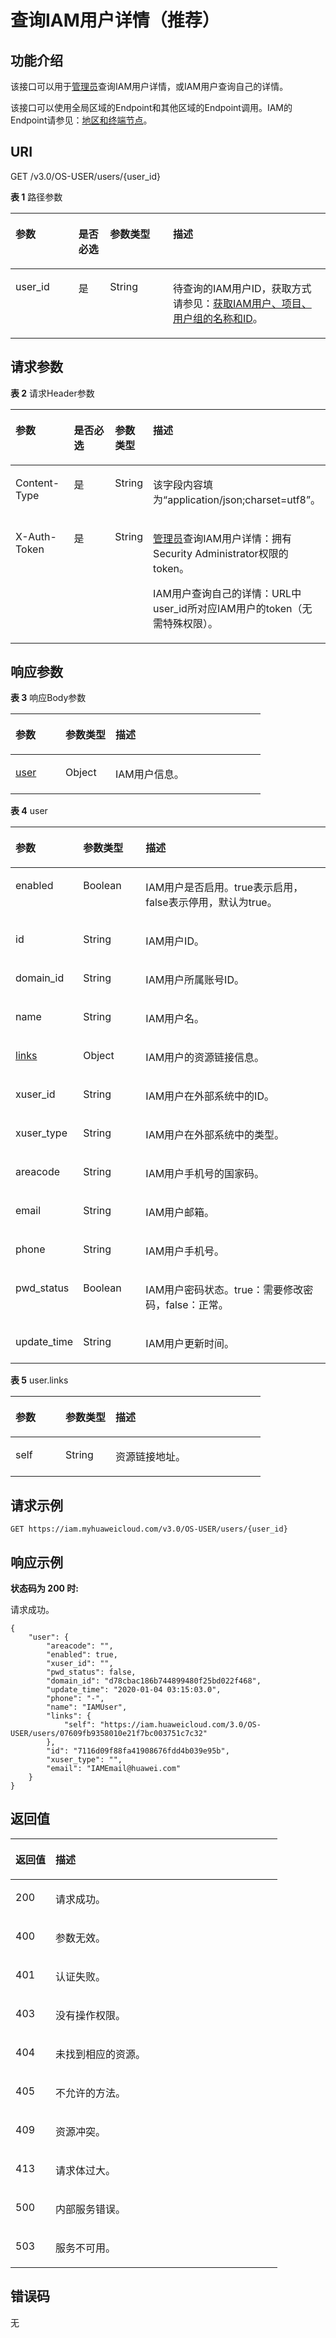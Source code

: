 # 查询IAM用户详情（推荐）<a name="iam_08_0003"></a>

## 功能介绍<a name="zh-cn_topic_0221482423_section1691123718235"></a>

该接口可以用于[管理员](https://support.huaweicloud.com/usermanual-iam/zh-cn_topic_0079496985.html)查询IAM用户详情，或IAM用户查询自己的详情。

该接口可以使用全局区域的Endpoint和其他区域的Endpoint调用。IAM的Endpoint请参见：[地区和终端节点](https://developer.huaweicloud.com/endpoint?IAM)。

## URI<a name="zh-cn_topic_0221482423_section9913153762311"></a>

GET /v3.0/OS-USER/users/\{user\_id\}

**表 1**  路径参数

<a name="zh-cn_topic_0221482423_table091410375231"></a>
<table><thead align="left"><tr id="zh-cn_topic_0221482423_row1091483719231"><th class="cellrowborder" valign="top" width="20%" id="mcps1.2.5.1.1"><p id="zh-cn_topic_0221482423_p0915133713239"><a name="zh-cn_topic_0221482423_p0915133713239"></a><a name="zh-cn_topic_0221482423_p0915133713239"></a>参数</p>
</th>
<th class="cellrowborder" valign="top" width="10%" id="mcps1.2.5.1.2"><p id="zh-cn_topic_0221482423_p8915153712238"><a name="zh-cn_topic_0221482423_p8915153712238"></a><a name="zh-cn_topic_0221482423_p8915153712238"></a>是否必选</p>
</th>
<th class="cellrowborder" valign="top" width="20%" id="mcps1.2.5.1.3"><p id="zh-cn_topic_0221482423_p59168379233"><a name="zh-cn_topic_0221482423_p59168379233"></a><a name="zh-cn_topic_0221482423_p59168379233"></a>参数类型</p>
</th>
<th class="cellrowborder" valign="top" width="50%" id="mcps1.2.5.1.4"><p id="zh-cn_topic_0221482423_p11916143732318"><a name="zh-cn_topic_0221482423_p11916143732318"></a><a name="zh-cn_topic_0221482423_p11916143732318"></a>描述</p>
</th>
</tr>
</thead>
<tbody><tr id="zh-cn_topic_0221482423_row14914183742317"><td class="cellrowborder" valign="top" width="20%" headers="mcps1.2.5.1.1 "><p id="zh-cn_topic_0221482423_p1291723718238"><a name="zh-cn_topic_0221482423_p1291723718238"></a><a name="zh-cn_topic_0221482423_p1291723718238"></a>user_id</p>
</td>
<td class="cellrowborder" valign="top" width="10%" headers="mcps1.2.5.1.2 "><p id="zh-cn_topic_0221482423_p13917163742317"><a name="zh-cn_topic_0221482423_p13917163742317"></a><a name="zh-cn_topic_0221482423_p13917163742317"></a>是</p>
</td>
<td class="cellrowborder" valign="top" width="20%" headers="mcps1.2.5.1.3 "><p id="zh-cn_topic_0221482423_p16918183762311"><a name="zh-cn_topic_0221482423_p16918183762311"></a><a name="zh-cn_topic_0221482423_p16918183762311"></a>String</p>
</td>
<td class="cellrowborder" valign="top" width="50%" headers="mcps1.2.5.1.4 "><p id="zh-cn_topic_0221482423_p1391813377230"><a name="zh-cn_topic_0221482423_p1391813377230"></a><a name="zh-cn_topic_0221482423_p1391813377230"></a>待查询的IAM用户ID，获取方式请参见：<a href="获取IAM用户-项目-用户组的名称和ID.md">获取IAM用户、项目、用户组的名称和ID</a>。</p>
</td>
</tr>
</tbody>
</table>

## 请求参数<a name="zh-cn_topic_0221482423_section791923722312"></a>

**表 2**  请求Header参数

<a name="zh-cn_topic_0221482423_HeaderParameter"></a>
<table><thead align="left"><tr id="zh-cn_topic_0221482423_row1892015371237"><th class="cellrowborder" valign="top" width="20%" id="mcps1.2.5.1.1"><p id="zh-cn_topic_0221482423_p13920143716234"><a name="zh-cn_topic_0221482423_p13920143716234"></a><a name="zh-cn_topic_0221482423_p13920143716234"></a>参数</p>
</th>
<th class="cellrowborder" valign="top" width="20%" id="mcps1.2.5.1.2"><p id="zh-cn_topic_0221482423_p189211737192318"><a name="zh-cn_topic_0221482423_p189211737192318"></a><a name="zh-cn_topic_0221482423_p189211737192318"></a>是否必选</p>
</th>
<th class="cellrowborder" valign="top" width="10%" id="mcps1.2.5.1.3"><p id="zh-cn_topic_0221482423_p1892163711238"><a name="zh-cn_topic_0221482423_p1892163711238"></a><a name="zh-cn_topic_0221482423_p1892163711238"></a>参数类型</p>
</th>
<th class="cellrowborder" valign="top" width="50%" id="mcps1.2.5.1.4"><p id="zh-cn_topic_0221482423_p11922103714238"><a name="zh-cn_topic_0221482423_p11922103714238"></a><a name="zh-cn_topic_0221482423_p11922103714238"></a>描述</p>
</th>
</tr>
</thead>
<tbody><tr id="zh-cn_topic_0221482423_row492093702316"><td class="cellrowborder" valign="top" width="20%" headers="mcps1.2.5.1.1 "><p id="zh-cn_topic_0221482423_p1792243702318"><a name="zh-cn_topic_0221482423_p1792243702318"></a><a name="zh-cn_topic_0221482423_p1792243702318"></a>Content-Type</p>
</td>
<td class="cellrowborder" valign="top" width="20%" headers="mcps1.2.5.1.2 "><p id="zh-cn_topic_0221482423_p892323722311"><a name="zh-cn_topic_0221482423_p892323722311"></a><a name="zh-cn_topic_0221482423_p892323722311"></a>是</p>
</td>
<td class="cellrowborder" valign="top" width="10%" headers="mcps1.2.5.1.3 "><p id="zh-cn_topic_0221482423_p9923237152310"><a name="zh-cn_topic_0221482423_p9923237152310"></a><a name="zh-cn_topic_0221482423_p9923237152310"></a>String</p>
</td>
<td class="cellrowborder" valign="top" width="50%" headers="mcps1.2.5.1.4 "><p id="zh-cn_topic_0221482423_p1924123712234"><a name="zh-cn_topic_0221482423_p1924123712234"></a><a name="zh-cn_topic_0221482423_p1924123712234"></a>该字段内容填为“application/json;charset=utf8”。</p>
</td>
</tr>
<tr id="zh-cn_topic_0221482423_row9920193752315"><td class="cellrowborder" valign="top" width="20%" headers="mcps1.2.5.1.1 "><p id="zh-cn_topic_0221482423_p179241137182315"><a name="zh-cn_topic_0221482423_p179241137182315"></a><a name="zh-cn_topic_0221482423_p179241137182315"></a>X-Auth-Token</p>
</td>
<td class="cellrowborder" valign="top" width="20%" headers="mcps1.2.5.1.2 "><p id="zh-cn_topic_0221482423_p692513717237"><a name="zh-cn_topic_0221482423_p692513717237"></a><a name="zh-cn_topic_0221482423_p692513717237"></a>是</p>
</td>
<td class="cellrowborder" valign="top" width="10%" headers="mcps1.2.5.1.3 "><p id="zh-cn_topic_0221482423_p19252037202318"><a name="zh-cn_topic_0221482423_p19252037202318"></a><a name="zh-cn_topic_0221482423_p19252037202318"></a>String</p>
</td>
<td class="cellrowborder" valign="top" width="50%" headers="mcps1.2.5.1.4 "><p id="zh-cn_topic_0221482423_p2926123720236"><a name="zh-cn_topic_0221482423_p2926123720236"></a><a name="zh-cn_topic_0221482423_p2926123720236"></a><a href="https://support.huaweicloud.com/usermanual-iam/zh-cn_topic_0079496985.html" target="_blank" rel="noopener noreferrer">管理员</a>查询IAM用户详情：拥有Security Administrator权限的token。</p>
<p id="zh-cn_topic_0221482423_p8926837102318"><a name="zh-cn_topic_0221482423_p8926837102318"></a><a name="zh-cn_topic_0221482423_p8926837102318"></a>IAM用户查询自己的详情：URL中user_id所对应IAM用户的token（无需特殊权限）。</p>
</td>
</tr>
</tbody>
</table>

## 响应参数<a name="zh-cn_topic_0221482423_section492773762310"></a>

**表 3**  响应Body参数

<a name="zh-cn_topic_0221482423_responseParameter"></a>
<table><thead align="left"><tr id="zh-cn_topic_0221482423_row11928193732313"><th class="cellrowborder" valign="top" width="20%" id="mcps1.2.4.1.1"><p id="zh-cn_topic_0221482423_p9929103772311"><a name="zh-cn_topic_0221482423_p9929103772311"></a><a name="zh-cn_topic_0221482423_p9929103772311"></a>参数</p>
</th>
<th class="cellrowborder" valign="top" width="20%" id="mcps1.2.4.1.2"><p id="zh-cn_topic_0221482423_p69291937112312"><a name="zh-cn_topic_0221482423_p69291937112312"></a><a name="zh-cn_topic_0221482423_p69291937112312"></a>参数类型</p>
</th>
<th class="cellrowborder" valign="top" width="60%" id="mcps1.2.4.1.3"><p id="zh-cn_topic_0221482423_p1893019373235"><a name="zh-cn_topic_0221482423_p1893019373235"></a><a name="zh-cn_topic_0221482423_p1893019373235"></a>描述</p>
</th>
</tr>
</thead>
<tbody><tr id="zh-cn_topic_0221482423_row392893719236"><td class="cellrowborder" valign="top" width="20%" headers="mcps1.2.4.1.1 "><p id="zh-cn_topic_0221482423_p169309375239"><a name="zh-cn_topic_0221482423_p169309375239"></a><a name="zh-cn_topic_0221482423_p169309375239"></a><a href="#zh-cn_topic_0221482423_response_Rs82User">user</a></p>
</td>
<td class="cellrowborder" valign="top" width="20%" headers="mcps1.2.4.1.2 "><p id="zh-cn_topic_0221482423_p49316374234"><a name="zh-cn_topic_0221482423_p49316374234"></a><a name="zh-cn_topic_0221482423_p49316374234"></a>Object</p>
</td>
<td class="cellrowborder" valign="top" width="60%" headers="mcps1.2.4.1.3 "><p id="zh-cn_topic_0221482423_p5931143792312"><a name="zh-cn_topic_0221482423_p5931143792312"></a><a name="zh-cn_topic_0221482423_p5931143792312"></a>IAM用户信息。</p>
</td>
</tr>
</tbody>
</table>

**表 4**  user

<a name="zh-cn_topic_0221482423_response_Rs82User"></a>
<table><thead align="left"><tr id="zh-cn_topic_0221482423_row39327374235"><th class="cellrowborder" valign="top" width="20%" id="mcps1.2.4.1.1"><p id="zh-cn_topic_0221482423_p69334374238"><a name="zh-cn_topic_0221482423_p69334374238"></a><a name="zh-cn_topic_0221482423_p69334374238"></a>参数</p>
</th>
<th class="cellrowborder" valign="top" width="20%" id="mcps1.2.4.1.2"><p id="zh-cn_topic_0221482423_p6934237162311"><a name="zh-cn_topic_0221482423_p6934237162311"></a><a name="zh-cn_topic_0221482423_p6934237162311"></a>参数类型</p>
</th>
<th class="cellrowborder" valign="top" width="60%" id="mcps1.2.4.1.3"><p id="zh-cn_topic_0221482423_p39341637112312"><a name="zh-cn_topic_0221482423_p39341637112312"></a><a name="zh-cn_topic_0221482423_p39341637112312"></a>描述</p>
</th>
</tr>
</thead>
<tbody><tr id="zh-cn_topic_0221482423_row193219379231"><td class="cellrowborder" valign="top" width="20%" headers="mcps1.2.4.1.1 "><p id="zh-cn_topic_0221482423_p1593543732313"><a name="zh-cn_topic_0221482423_p1593543732313"></a><a name="zh-cn_topic_0221482423_p1593543732313"></a>enabled</p>
</td>
<td class="cellrowborder" valign="top" width="20%" headers="mcps1.2.4.1.2 "><p id="zh-cn_topic_0221482423_p8935637142318"><a name="zh-cn_topic_0221482423_p8935637142318"></a><a name="zh-cn_topic_0221482423_p8935637142318"></a>Boolean</p>
</td>
<td class="cellrowborder" valign="top" width="60%" headers="mcps1.2.4.1.3 "><p id="zh-cn_topic_0221482423_p1393612379235"><a name="zh-cn_topic_0221482423_p1393612379235"></a><a name="zh-cn_topic_0221482423_p1393612379235"></a>IAM用户是否启用。true表示启用，false表示停用，默认为true。</p>
</td>
</tr>
<tr id="zh-cn_topic_0221482423_row193283782316"><td class="cellrowborder" valign="top" width="20%" headers="mcps1.2.4.1.1 "><p id="zh-cn_topic_0221482423_p19936237142313"><a name="zh-cn_topic_0221482423_p19936237142313"></a><a name="zh-cn_topic_0221482423_p19936237142313"></a>id</p>
</td>
<td class="cellrowborder" valign="top" width="20%" headers="mcps1.2.4.1.2 "><p id="zh-cn_topic_0221482423_p179377371235"><a name="zh-cn_topic_0221482423_p179377371235"></a><a name="zh-cn_topic_0221482423_p179377371235"></a>String</p>
</td>
<td class="cellrowborder" valign="top" width="60%" headers="mcps1.2.4.1.3 "><p id="zh-cn_topic_0221482423_p18938937192316"><a name="zh-cn_topic_0221482423_p18938937192316"></a><a name="zh-cn_topic_0221482423_p18938937192316"></a>IAM用户ID。</p>
</td>
</tr>
<tr id="zh-cn_topic_0221482423_row199325378231"><td class="cellrowborder" valign="top" width="20%" headers="mcps1.2.4.1.1 "><p id="zh-cn_topic_0221482423_p2938237142311"><a name="zh-cn_topic_0221482423_p2938237142311"></a><a name="zh-cn_topic_0221482423_p2938237142311"></a>domain_id</p>
</td>
<td class="cellrowborder" valign="top" width="20%" headers="mcps1.2.4.1.2 "><p id="zh-cn_topic_0221482423_p119391537102315"><a name="zh-cn_topic_0221482423_p119391537102315"></a><a name="zh-cn_topic_0221482423_p119391537102315"></a>String</p>
</td>
<td class="cellrowborder" valign="top" width="60%" headers="mcps1.2.4.1.3 "><p id="zh-cn_topic_0221482423_p129402377232"><a name="zh-cn_topic_0221482423_p129402377232"></a><a name="zh-cn_topic_0221482423_p129402377232"></a>IAM用户所属账号ID。</p>
</td>
</tr>
<tr id="zh-cn_topic_0221482423_row12932183717232"><td class="cellrowborder" valign="top" width="20%" headers="mcps1.2.4.1.1 "><p id="zh-cn_topic_0221482423_p194033792319"><a name="zh-cn_topic_0221482423_p194033792319"></a><a name="zh-cn_topic_0221482423_p194033792319"></a>name</p>
</td>
<td class="cellrowborder" valign="top" width="20%" headers="mcps1.2.4.1.2 "><p id="zh-cn_topic_0221482423_p13941937112310"><a name="zh-cn_topic_0221482423_p13941937112310"></a><a name="zh-cn_topic_0221482423_p13941937112310"></a>String</p>
</td>
<td class="cellrowborder" valign="top" width="60%" headers="mcps1.2.4.1.3 "><p id="zh-cn_topic_0221482423_p194110376230"><a name="zh-cn_topic_0221482423_p194110376230"></a><a name="zh-cn_topic_0221482423_p194110376230"></a>IAM用户名。</p>
</td>
</tr>
<tr id="zh-cn_topic_0221482423_row0932143732314"><td class="cellrowborder" valign="top" width="20%" headers="mcps1.2.4.1.1 "><p id="zh-cn_topic_0221482423_p16942163712314"><a name="zh-cn_topic_0221482423_p16942163712314"></a><a name="zh-cn_topic_0221482423_p16942163712314"></a><a href="#zh-cn_topic_0221482423_response_Rs82UserLinks">links</a></p>
</td>
<td class="cellrowborder" valign="top" width="20%" headers="mcps1.2.4.1.2 "><p id="zh-cn_topic_0221482423_p199428372233"><a name="zh-cn_topic_0221482423_p199428372233"></a><a name="zh-cn_topic_0221482423_p199428372233"></a>Object</p>
</td>
<td class="cellrowborder" valign="top" width="60%" headers="mcps1.2.4.1.3 "><p id="zh-cn_topic_0221482423_p12943537142313"><a name="zh-cn_topic_0221482423_p12943537142313"></a><a name="zh-cn_topic_0221482423_p12943537142313"></a>IAM用户的资源链接信息。</p>
</td>
</tr>
<tr id="zh-cn_topic_0221482423_row893219374231"><td class="cellrowborder" valign="top" width="20%" headers="mcps1.2.4.1.1 "><p id="zh-cn_topic_0221482423_p1894373792314"><a name="zh-cn_topic_0221482423_p1894373792314"></a><a name="zh-cn_topic_0221482423_p1894373792314"></a>xuser_id</p>
</td>
<td class="cellrowborder" valign="top" width="20%" headers="mcps1.2.4.1.2 "><p id="zh-cn_topic_0221482423_p7944123712316"><a name="zh-cn_topic_0221482423_p7944123712316"></a><a name="zh-cn_topic_0221482423_p7944123712316"></a>String</p>
</td>
<td class="cellrowborder" valign="top" width="60%" headers="mcps1.2.4.1.3 "><p id="zh-cn_topic_0221482423_p9944037162318"><a name="zh-cn_topic_0221482423_p9944037162318"></a><a name="zh-cn_topic_0221482423_p9944037162318"></a>IAM用户在外部系统中的ID。</p>
</td>
</tr>
<tr id="zh-cn_topic_0221482423_row189321837162310"><td class="cellrowborder" valign="top" width="20%" headers="mcps1.2.4.1.1 "><p id="zh-cn_topic_0221482423_p189451537152317"><a name="zh-cn_topic_0221482423_p189451537152317"></a><a name="zh-cn_topic_0221482423_p189451537152317"></a>xuser_type</p>
</td>
<td class="cellrowborder" valign="top" width="20%" headers="mcps1.2.4.1.2 "><p id="zh-cn_topic_0221482423_p129451537122310"><a name="zh-cn_topic_0221482423_p129451537122310"></a><a name="zh-cn_topic_0221482423_p129451537122310"></a>String</p>
</td>
<td class="cellrowborder" valign="top" width="60%" headers="mcps1.2.4.1.3 "><p id="zh-cn_topic_0221482423_p1494615379232"><a name="zh-cn_topic_0221482423_p1494615379232"></a><a name="zh-cn_topic_0221482423_p1494615379232"></a>IAM用户在外部系统中的类型。</p>
</td>
</tr>
<tr id="zh-cn_topic_0221482423_row193253732310"><td class="cellrowborder" valign="top" width="20%" headers="mcps1.2.4.1.1 "><p id="zh-cn_topic_0221482423_p794712377238"><a name="zh-cn_topic_0221482423_p794712377238"></a><a name="zh-cn_topic_0221482423_p794712377238"></a>areacode</p>
</td>
<td class="cellrowborder" valign="top" width="20%" headers="mcps1.2.4.1.2 "><p id="zh-cn_topic_0221482423_p894713782314"><a name="zh-cn_topic_0221482423_p894713782314"></a><a name="zh-cn_topic_0221482423_p894713782314"></a>String</p>
</td>
<td class="cellrowborder" valign="top" width="60%" headers="mcps1.2.4.1.3 "><p id="zh-cn_topic_0221482423_p1494823717233"><a name="zh-cn_topic_0221482423_p1494823717233"></a><a name="zh-cn_topic_0221482423_p1494823717233"></a>IAM用户手机号的国家码。</p>
</td>
</tr>
<tr id="zh-cn_topic_0221482423_row993273716236"><td class="cellrowborder" valign="top" width="20%" headers="mcps1.2.4.1.1 "><p id="zh-cn_topic_0221482423_p1194833722311"><a name="zh-cn_topic_0221482423_p1194833722311"></a><a name="zh-cn_topic_0221482423_p1194833722311"></a>email</p>
</td>
<td class="cellrowborder" valign="top" width="20%" headers="mcps1.2.4.1.2 "><p id="zh-cn_topic_0221482423_p79491137192314"><a name="zh-cn_topic_0221482423_p79491137192314"></a><a name="zh-cn_topic_0221482423_p79491137192314"></a>String</p>
</td>
<td class="cellrowborder" valign="top" width="60%" headers="mcps1.2.4.1.3 "><p id="zh-cn_topic_0221482423_p1094933718236"><a name="zh-cn_topic_0221482423_p1094933718236"></a><a name="zh-cn_topic_0221482423_p1094933718236"></a>IAM用户邮箱。</p>
</td>
</tr>
<tr id="zh-cn_topic_0221482423_row1693213371234"><td class="cellrowborder" valign="top" width="20%" headers="mcps1.2.4.1.1 "><p id="zh-cn_topic_0221482423_p2950193722316"><a name="zh-cn_topic_0221482423_p2950193722316"></a><a name="zh-cn_topic_0221482423_p2950193722316"></a>phone</p>
</td>
<td class="cellrowborder" valign="top" width="20%" headers="mcps1.2.4.1.2 "><p id="zh-cn_topic_0221482423_p395073710230"><a name="zh-cn_topic_0221482423_p395073710230"></a><a name="zh-cn_topic_0221482423_p395073710230"></a>String</p>
</td>
<td class="cellrowborder" valign="top" width="60%" headers="mcps1.2.4.1.3 "><p id="zh-cn_topic_0221482423_p17951183718231"><a name="zh-cn_topic_0221482423_p17951183718231"></a><a name="zh-cn_topic_0221482423_p17951183718231"></a>IAM用户手机号。</p>
</td>
</tr>
<tr id="zh-cn_topic_0221482423_row2093218376232"><td class="cellrowborder" valign="top" width="20%" headers="mcps1.2.4.1.1 "><p id="zh-cn_topic_0221482423_p1395143718234"><a name="zh-cn_topic_0221482423_p1395143718234"></a><a name="zh-cn_topic_0221482423_p1395143718234"></a>pwd_status</p>
</td>
<td class="cellrowborder" valign="top" width="20%" headers="mcps1.2.4.1.2 "><p id="zh-cn_topic_0221482423_p89521337142311"><a name="zh-cn_topic_0221482423_p89521337142311"></a><a name="zh-cn_topic_0221482423_p89521337142311"></a>Boolean</p>
</td>
<td class="cellrowborder" valign="top" width="60%" headers="mcps1.2.4.1.3 "><p id="zh-cn_topic_0221482423_p129521737192310"><a name="zh-cn_topic_0221482423_p129521737192310"></a><a name="zh-cn_topic_0221482423_p129521737192310"></a>IAM用户密码状态。true：需要修改密码，false：正常。</p>
</td>
</tr>
<tr id="zh-cn_topic_0221482423_row5932193772316"><td class="cellrowborder" valign="top" width="20%" headers="mcps1.2.4.1.1 "><p id="zh-cn_topic_0221482423_p139531337182312"><a name="zh-cn_topic_0221482423_p139531337182312"></a><a name="zh-cn_topic_0221482423_p139531337182312"></a>update_time</p>
</td>
<td class="cellrowborder" valign="top" width="20%" headers="mcps1.2.4.1.2 "><p id="zh-cn_topic_0221482423_p9953637182317"><a name="zh-cn_topic_0221482423_p9953637182317"></a><a name="zh-cn_topic_0221482423_p9953637182317"></a>String</p>
</td>
<td class="cellrowborder" valign="top" width="60%" headers="mcps1.2.4.1.3 "><p id="zh-cn_topic_0221482423_p1995443710237"><a name="zh-cn_topic_0221482423_p1995443710237"></a><a name="zh-cn_topic_0221482423_p1995443710237"></a>IAM用户更新时间。</p>
</td>
</tr>
</tbody>
</table>

**表 5**  user.links

<a name="zh-cn_topic_0221482423_response_Rs82UserLinks"></a>
<table><thead align="left"><tr id="zh-cn_topic_0221482423_row79549370238"><th class="cellrowborder" valign="top" width="20%" id="mcps1.2.4.1.1"><p id="zh-cn_topic_0221482423_p1955137152316"><a name="zh-cn_topic_0221482423_p1955137152316"></a><a name="zh-cn_topic_0221482423_p1955137152316"></a>参数</p>
</th>
<th class="cellrowborder" valign="top" width="20%" id="mcps1.2.4.1.2"><p id="zh-cn_topic_0221482423_p0956143714231"><a name="zh-cn_topic_0221482423_p0956143714231"></a><a name="zh-cn_topic_0221482423_p0956143714231"></a>参数类型</p>
</th>
<th class="cellrowborder" valign="top" width="60%" id="mcps1.2.4.1.3"><p id="zh-cn_topic_0221482423_p1595617373236"><a name="zh-cn_topic_0221482423_p1595617373236"></a><a name="zh-cn_topic_0221482423_p1595617373236"></a>描述</p>
</th>
</tr>
</thead>
<tbody><tr id="zh-cn_topic_0221482423_row17954237142310"><td class="cellrowborder" valign="top" width="20%" headers="mcps1.2.4.1.1 "><p id="zh-cn_topic_0221482423_p1695703719234"><a name="zh-cn_topic_0221482423_p1695703719234"></a><a name="zh-cn_topic_0221482423_p1695703719234"></a>self</p>
</td>
<td class="cellrowborder" valign="top" width="20%" headers="mcps1.2.4.1.2 "><p id="zh-cn_topic_0221482423_p29570378235"><a name="zh-cn_topic_0221482423_p29570378235"></a><a name="zh-cn_topic_0221482423_p29570378235"></a>String</p>
</td>
<td class="cellrowborder" valign="top" width="60%" headers="mcps1.2.4.1.3 "><p id="zh-cn_topic_0221482423_p195833792314"><a name="zh-cn_topic_0221482423_p195833792314"></a><a name="zh-cn_topic_0221482423_p195833792314"></a>资源链接地址。</p>
</td>
</tr>
</tbody>
</table>

## 请求示例<a name="zh-cn_topic_0221482423_section395883715237"></a>

```
GET https://iam.myhuaweicloud.com/v3.0/OS-USER/users/{user_id}
```

## 响应示例<a name="zh-cn_topic_0221482423_section6961137162313"></a>

**状态码为 200 时:**

请求成功。

```
{
    "user": {
        "areacode": "",
        "enabled": true,
        "xuser_id": "",
        "pwd_status": false,
        "domain_id": "d78cbac186b744899480f25bd022f468",
        "update_time": "2020-01-04 03:15:03.0",
        "phone": "-",
        "name": "IAMUser",
        "links": {
            "self": "https://iam.huaweicloud.com/3.0/OS-USER/users/07609fb9358010e21f7bc003751c7c32"
        },
        "id": "7116d09f88fa41908676fdd4b039e95b",
        "xuser_type": "",
        "email": "IAMEmail@huawei.com"
    }
}
```

## 返回值<a name="zh-cn_topic_0221482423_section99707375232"></a>

<a name="zh-cn_topic_0221482423_table2446"></a>
<table><thead align="left"><tr id="zh-cn_topic_0221482423_row397193792320"><th class="cellrowborder" valign="top" width="15%" id="mcps1.1.3.1.1"><p id="zh-cn_topic_0221482423_p29721437152316"><a name="zh-cn_topic_0221482423_p29721437152316"></a><a name="zh-cn_topic_0221482423_p29721437152316"></a>返回值</p>
</th>
<th class="cellrowborder" valign="top" width="85%" id="mcps1.1.3.1.2"><p id="zh-cn_topic_0221482423_p7972143715238"><a name="zh-cn_topic_0221482423_p7972143715238"></a><a name="zh-cn_topic_0221482423_p7972143715238"></a>描述</p>
</th>
</tr>
</thead>
<tbody><tr id="zh-cn_topic_0221482423_row139711837122311"><td class="cellrowborder" valign="top" width="15%" headers="mcps1.1.3.1.1 "><p id="zh-cn_topic_0221482423_p79739371238"><a name="zh-cn_topic_0221482423_p79739371238"></a><a name="zh-cn_topic_0221482423_p79739371238"></a>200</p>
</td>
<td class="cellrowborder" valign="top" width="85%" headers="mcps1.1.3.1.2 "><p id="zh-cn_topic_0221482423_p6973153715238"><a name="zh-cn_topic_0221482423_p6973153715238"></a><a name="zh-cn_topic_0221482423_p6973153715238"></a>请求成功。</p>
</td>
</tr>
<tr id="zh-cn_topic_0221482423_row20971173715237"><td class="cellrowborder" valign="top" width="15%" headers="mcps1.1.3.1.1 "><p id="zh-cn_topic_0221482423_p12974637162319"><a name="zh-cn_topic_0221482423_p12974637162319"></a><a name="zh-cn_topic_0221482423_p12974637162319"></a>400</p>
</td>
<td class="cellrowborder" valign="top" width="85%" headers="mcps1.1.3.1.2 "><p id="zh-cn_topic_0221482423_p1497413714232"><a name="zh-cn_topic_0221482423_p1497413714232"></a><a name="zh-cn_topic_0221482423_p1497413714232"></a>参数无效。</p>
</td>
</tr>
<tr id="zh-cn_topic_0221482423_row20971163717238"><td class="cellrowborder" valign="top" width="15%" headers="mcps1.1.3.1.1 "><p id="zh-cn_topic_0221482423_p697583722320"><a name="zh-cn_topic_0221482423_p697583722320"></a><a name="zh-cn_topic_0221482423_p697583722320"></a>401</p>
</td>
<td class="cellrowborder" valign="top" width="85%" headers="mcps1.1.3.1.2 "><p id="zh-cn_topic_0221482423_p9975193742317"><a name="zh-cn_topic_0221482423_p9975193742317"></a><a name="zh-cn_topic_0221482423_p9975193742317"></a>认证失败。</p>
</td>
</tr>
<tr id="zh-cn_topic_0221482423_row169714376234"><td class="cellrowborder" valign="top" width="15%" headers="mcps1.1.3.1.1 "><p id="zh-cn_topic_0221482423_p4976183782315"><a name="zh-cn_topic_0221482423_p4976183782315"></a><a name="zh-cn_topic_0221482423_p4976183782315"></a>403</p>
</td>
<td class="cellrowborder" valign="top" width="85%" headers="mcps1.1.3.1.2 "><p id="zh-cn_topic_0221482423_p1097619374232"><a name="zh-cn_topic_0221482423_p1097619374232"></a><a name="zh-cn_topic_0221482423_p1097619374232"></a>没有操作权限。</p>
</td>
</tr>
<tr id="zh-cn_topic_0221482423_row16971113782313"><td class="cellrowborder" valign="top" width="15%" headers="mcps1.1.3.1.1 "><p id="zh-cn_topic_0221482423_p997715375236"><a name="zh-cn_topic_0221482423_p997715375236"></a><a name="zh-cn_topic_0221482423_p997715375236"></a>404</p>
</td>
<td class="cellrowborder" valign="top" width="85%" headers="mcps1.1.3.1.2 "><p id="zh-cn_topic_0221482423_p1197763702310"><a name="zh-cn_topic_0221482423_p1197763702310"></a><a name="zh-cn_topic_0221482423_p1197763702310"></a>未找到相应的资源。</p>
</td>
</tr>
<tr id="zh-cn_topic_0221482423_row797103792316"><td class="cellrowborder" valign="top" width="15%" headers="mcps1.1.3.1.1 "><p id="zh-cn_topic_0221482423_p2978537152313"><a name="zh-cn_topic_0221482423_p2978537152313"></a><a name="zh-cn_topic_0221482423_p2978537152313"></a>405</p>
</td>
<td class="cellrowborder" valign="top" width="85%" headers="mcps1.1.3.1.2 "><p id="zh-cn_topic_0221482423_p6978133792316"><a name="zh-cn_topic_0221482423_p6978133792316"></a><a name="zh-cn_topic_0221482423_p6978133792316"></a>不允许的方法。</p>
</td>
</tr>
<tr id="zh-cn_topic_0221482423_row19711837112314"><td class="cellrowborder" valign="top" width="15%" headers="mcps1.1.3.1.1 "><p id="zh-cn_topic_0221482423_p29796375234"><a name="zh-cn_topic_0221482423_p29796375234"></a><a name="zh-cn_topic_0221482423_p29796375234"></a>409</p>
</td>
<td class="cellrowborder" valign="top" width="85%" headers="mcps1.1.3.1.2 "><p id="zh-cn_topic_0221482423_p897973710231"><a name="zh-cn_topic_0221482423_p897973710231"></a><a name="zh-cn_topic_0221482423_p897973710231"></a>资源冲突。</p>
</td>
</tr>
<tr id="zh-cn_topic_0221482423_row997183792320"><td class="cellrowborder" valign="top" width="15%" headers="mcps1.1.3.1.1 "><p id="zh-cn_topic_0221482423_p11980537102319"><a name="zh-cn_topic_0221482423_p11980537102319"></a><a name="zh-cn_topic_0221482423_p11980537102319"></a>413</p>
</td>
<td class="cellrowborder" valign="top" width="85%" headers="mcps1.1.3.1.2 "><p id="zh-cn_topic_0221482423_p1098083762315"><a name="zh-cn_topic_0221482423_p1098083762315"></a><a name="zh-cn_topic_0221482423_p1098083762315"></a>请求体过大。</p>
</td>
</tr>
<tr id="zh-cn_topic_0221482423_row1797163719230"><td class="cellrowborder" valign="top" width="15%" headers="mcps1.1.3.1.1 "><p id="zh-cn_topic_0221482423_p10981133752316"><a name="zh-cn_topic_0221482423_p10981133752316"></a><a name="zh-cn_topic_0221482423_p10981133752316"></a>500</p>
</td>
<td class="cellrowborder" valign="top" width="85%" headers="mcps1.1.3.1.2 "><p id="zh-cn_topic_0221482423_p798153732316"><a name="zh-cn_topic_0221482423_p798153732316"></a><a name="zh-cn_topic_0221482423_p798153732316"></a>内部服务错误。</p>
</td>
</tr>
<tr id="zh-cn_topic_0221482423_row1497117375233"><td class="cellrowborder" valign="top" width="15%" headers="mcps1.1.3.1.1 "><p id="zh-cn_topic_0221482423_p20982737172311"><a name="zh-cn_topic_0221482423_p20982737172311"></a><a name="zh-cn_topic_0221482423_p20982737172311"></a>503</p>
</td>
<td class="cellrowborder" valign="top" width="85%" headers="mcps1.1.3.1.2 "><p id="zh-cn_topic_0221482423_p398253702311"><a name="zh-cn_topic_0221482423_p398253702311"></a><a name="zh-cn_topic_0221482423_p398253702311"></a>服务不可用。</p>
</td>
</tr>
</tbody>
</table>

## 错误码<a name="zh-cn_topic_0221482423_section1698317379234"></a>

无

